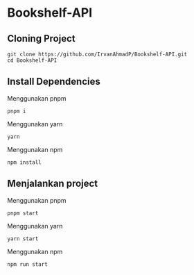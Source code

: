 # Bookshelf-API

## Cloning Project
```
git clone https://github.com/IrvanAhmadP/Bookshelf-API.git
cd Bookshelf-API
```

## Install Dependencies

Menggunakan pnpm
```
pnpm i
```
Menggunakan yarn
```
yarn
```
Menggunakan npm
```
npm install
```

## Menjalankan project
Menggunakan pnpm
```
pnpm start
```
Menggunakan yarn
```
yarn start
```
Menggunakan npm
```
npm run start
```